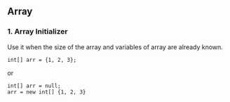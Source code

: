 ## Array
### 1. Array Initializer
Use it when the size of the array and variables of array are already known.
```
int[] arr = {1, 2, 3};
```
or
```
int[] arr = null;
arr = new int[] {1, 2, 3}
```
